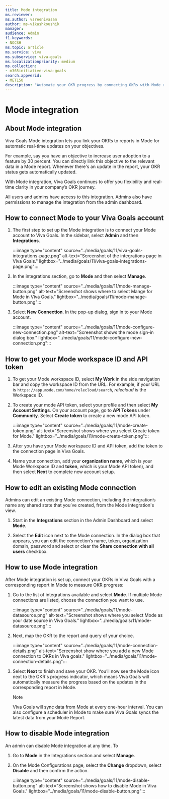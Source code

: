 ```yaml
---
title: Mode integration
ms.reviewer: 
ms.author: vsreenivasan
author: ms-vikashkoushik
manager: 
audience: Admin
f1.keywords:
- NOCSH
ms.topic: article
ms.service: viva
ms.subservice: viva-goals
ms.localizationpriority: medium
ms.collection:  
- m365initiative-viva-goals  
search.appverid:
- MET150
description: "Automate your OKR progress by connecting OKRs with Mode reports."
---
```


# Mode integration

## About Mode integration

Viva Goals Mode integration lets you link your OKRs to reports in Mode for automatic real-time updates on your objectives. 

For example, say you have an objective to increase user adoption to a feature by 30 percent. You can directly link this objective to the relevant data in a Mode report. Whenever there's an update in the report, your OKR status gets automatically updated. 

With Mode integration, Viva Goals continues to offer you flexibility and real-time clarity in your company’s OKR journey.

All users and admins have access to this integration. Admins also have permissions to manage the integration from the admin dashboard. 

## How to connect Mode to your Viva Goals account

1. The first step to set up the Mode integration is to connect your Mode account to Viva Goals. In the sidebar, select **Admin** and then **Integrations**.

    :::image type="content" source="../media/goals/11/viva-goals-integrations-page.png" alt-text="Screenshot of the integrations page in Viva Goals." lightbox="../media/goals/11/viva-goals-integrations-page.png":::

2. In the integrations section, go to **Mode** and then select **Manage**.

    :::image type="content" source="../media/goals/11/mode-manage-button.png" alt-text="Screenshot shows where to select Mange for Mode in Viva Goals." lightbox="../media/goals/11/mode-manage-button.png":::

3. Select **New Connection**. In the pop-up dialog, sign in to your Mode account. 

    :::image type="content" source="../media/goals/11/mode-configure-new-connection.png" alt-text="Screenshot shows the mode sign-in dialog box." lightbox="../media/goals/11/mode-configure-new-connection.png":::

## How to get your Mode workspace ID and API token

1. To get your Mode workspace ID, select **My Work** in the side navigation bar and copy the workspace ID from the URL. For example, if your URL is ```https://app.mode.com/home/relecloud/search```, *relecloud* is the Workspace ID.  

2. To create your mode API token, select your profile and then select **My Account Settings**. On your account page, go to **API Tokens** under **Community**. Select **Create token** to create a new mode API token.

    :::image type="content" source="../media/goals/11/mode-create-token.png" alt-text="Screenshot shows where you select Create token for Mode." lightbox="../media/goals/11/mode-create-token.png":::

3. After you have your Mode workspace ID and API token, add the token to the connection page in Viva Goals. 

4. Name your connection, add your **organization name**, which is your Mode Workspace ID and **token**, which is your Mode API token), and then select **Next** to complete new account setup. 

## How to edit an existing Mode connection

Admins can edit an existing Mode connection, including the integration’s name any shared state that you’ve created, from the Mode integration's view. 

1. Start in the **Integrations** section in the Admin Dashboard and select **Mode**. 

2. Select the **Edit** icon next to the Mode connection. In the dialog box that appears, you can edit the connection’s name, token, organization domain, password and select or clear the **Share connection with all users** checkbox.

## How to use Mode integration

After Mode integration is set up, connect your OKRs in Viva Goals with a corresponding report in Mode to measure OKR progress: 

1. Go to the list of integrations available and select **Mode**. If multiple Mode connections are listed, choose the connection you want to use. 

    :::image type="content" source="../media/goals/11/mode-datasource.png" alt-text="Screenshot shows where you select Mode as your date source in Viva Goals." lightbox="../media/goals/11/mode-datasource.png":::

2. Next, map the OKR to the report and query of your choice. 

    :::image type="content" source="../media/goals/11/mode-connection-details.png" alt-text="Screenshot show where you add a new Mode connection to OKRs in Viva goals." lightbox="../media/goals/11/mode-connection-details.png":::

3. Select **Next** to finish and save your OKR. You’ll now see the Mode icon next to the OKR's progress indicator, which means Viva Goals will automatically measure the progress based on the updates in the corresponding report in Mode. 

    > [!NOTE]
    > Viva Goals will sync data from Mode at every one-hour interval. You can also configure a scheduler in Mode to make sure Viva Goals syncs the latest data from your Mode Report.  

## How to disable Mode integration

An admin can disable Mode integration at any time. To 

1. Go to **Mode** in the Integrations section and select **Manage**. 
2. On the Mode Configurations page, select the **Change** dropdown, select **Disable** and then confirm the action.

    :::image type="content" source="../media/goals/11/mode-disable-button.png" alt-text="Screenshot shows how to disable Mode in Viva Goals." lightbox="../media/goals/11/mode-disable-button.png":::
